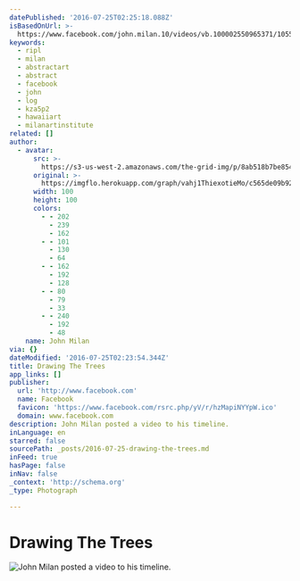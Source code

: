 ```yaml
---
datePublished: '2016-07-25T02:25:18.088Z'
isBasedOnUrl: >-
  https://www.facebook.com/john.milan.10/videos/vb.100002550965371/1055165784578444/?type=2
keywords:
  - ripl
  - milan
  - abstractart
  - abstract
  - facebook
  - john
  - log
  - kza5p2
  - hawaiiart
  - milanartinstitute
related: []
author:
  - avatar:
      src: >-
        https://s3-us-west-2.amazonaws.com/the-grid-img/p/8ab518b7be854c6f208d4eff8dc8e5d502c4260c.jpg
      original: >-
        https://imgflo.herokuapp.com/graph/vahj1ThiexotieMo/c565de09b92f982c9d6cb42002df6cf7/noop.jpg?input=https%3A%2F%2Fscontent.xx.fbcdn.net%2Fv%2Ft15.0-10%2Fp100x100%2F12378143_998461063582250_966599562_n.jpg%3Foh%3Db81ddf5b8dbdaac38023d65627f02ef5%26oe%3D58200EC9
      width: 100
      height: 100
      colors:
        - - 202
          - 239
          - 162
        - - 101
          - 130
          - 64
        - - 162
          - 192
          - 128
        - - 80
          - 79
          - 33
        - - 240
          - 192
          - 48
    name: John Milan
via: {}
dateModified: '2016-07-25T02:23:54.344Z'
title: Drawing The Trees
app_links: []
publisher:
  url: 'http://www.facebook.com'
  name: Facebook
  favicon: 'https://www.facebook.com/rsrc.php/yV/r/hzMapiNYYpW.ico'
  domain: www.facebook.com
description: John Milan posted a video to his timeline.
inLanguage: en
starred: false
sourcePath: _posts/2016-07-25-drawing-the-trees.md
inFeed: true
hasPage: false
inNav: false
_context: 'http://schema.org'
_type: Photograph

---
```

# Drawing The Trees
![John Milan posted a video to his timeline.](https://imgflo.herokuapp.com/graph/vahj1ThiexotieMo/0f8e9e48665306b45a798ec91c241acf/noop.jpg?input=https%3A%2F%2Fscontent.xx.fbcdn.net%2Fv%2Ft15.0-10%2Fp100x100%2F11331731_880545758707115_236996078_n.jpg%3Foh%3D62a6ce87033f92f89c9fab83e8cf61b1%26oe%3D5817084A)